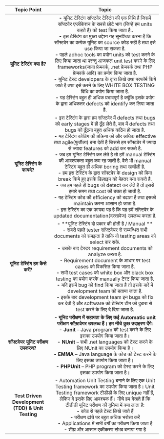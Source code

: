 |Topic Point|Topic|
|:----:|:-----:|
| **यूनिट टेस्टिंग क्या है?** <br/> | **-** यूनिट टेस्टिंग सॉफ्टवेर टेस्टिंग की एक विधि है जिसमें सॉफ्टवेर एप्लीकेशन के सबसे छोटे भाग (जिन्हें हम units कहते है) को test किया जाता है..<br> **-** इस टेस्टिंग का मुख्य उद्देश्य यह सुनश्चित करना है कि सॉफ्टवेर का प्रत्येक यूनिट का source कोड सही है तथा इसे use किया जा सकता है. <br> **-** पहले adhoc tools का प्रयोग units को test करने के लिए किया जाता था परन्तु आजकल unit test करने के लिए frameworks(जावा फ्रेमवर्क, .net फ्रेमवर्क तथा PHP फ्रेमवर्क आदि) का प्रयोग किया जाता है. <br> **-** यूनिट टेस्ट developers के द्वारा लिखे तथा परफॉर्म किये जाते है तथा इसे करने के लिए WHITE BOX TESTING विधि का प्रयोग किया जाता है. <br> **-** यह टेस्टिंग बहुत ही अधिक प्रभावपूर्ण है क्यूंकि इसके प्रयोग के द्वारा अधिकतर defects को identify कर लिया जाता है. 
| **यूनिट टेस्टिंग के फायदे?** <br/> | **-** इस टेस्टिंग के द्वारा हम सॉफ्टवेर में defects तथा bugs को early stages में ही ढूँढ लेते है, बाद में defects तथा bugs को ढूँढना बहुत अधिक कठिन हो जाता है. <br> **-** यह टेस्टिंग कोडिंग की प्रक्रिया को और अधिक effective तथा agile(फुर्तीला) बना देती है जिससे हम सॉफ्टवेर में ज्यादा से ज्यादा features को add कर सकते है. <br> **-** जब हम यूनिट टेस्टिंग कर लेते है तो हमें manual टेस्टिंग की आवश्यकता बहुत कम रह जाती है. वैसे भी manual टेस्टिंग बहुत ही अधिक boring तथा खर्चीली है. <br> **-** हम इस टेस्टिंग के द्वारा सॉफ्टवेर के design को बिना break किये हुए इसके डिज़ाइन को बेहतर बना सकते है. <br> **-** जब हम पहले ही bugs को detect कर लेते है तो इससे हमारे समय तथा cost की बचत हो जाती है. <br> **-** यह टेस्टिंग कोड की efficiency को बढाता है तथा इसको maintain करना आसान हो जाता है. <br> **-** इस टेस्टिंग का एक फायदा यह है कि यह हमें सॉफ्टवेर के updated documentation(दस्तावेज) उपलब्ध करता है.
| **यूनिट टेस्टिंग हम कैसे करें?** <br/> | **-** **यूनिट टेस्टिंग दो प्रकार की होती है / Manual ** <br> **-** सबसे पहले tester सॉफ्टवेयर से सम्बन्धित सभी documents को समझता है ताकि वो testing areas को select कर सके. <br> **-** उसके बाद टेस्टर requirement documents को analyze करता है. <br> **-** Requirement document के आधार पर test cases को विकसित किया जाता है. <br> **-** सभी test cases को white box और black box testing का प्रयोग करके manually टेस्ट किया जाता है. <br> **-** यदि इसमें bug को find किया जाता है तो इसके बारें में development team को बताया जाता  है. <br> **-** इसके बाद development team इन bugs को fix कर देती है और software को टेस्टिंग टीम को दुबारा से test करने के लिए दे दिया जाता है.
| **सॉफ्टवेयर यूनिट परीक्षण उपकरण?** <br/> | **-** **यूनिट परीक्षण में सहायता के लिए कई Automatic unit परीक्षण सॉफ़्टवेयर उपलब्ध हैं। हम नीचे कुछ उदाहरण देंगे:** <br> **-** **Junit** – Java program को test करने के लिए इसका उपयोग किया जाता है। <br> **-** **NUnit** – सभी .net languages को टेस्ट करने के लिए NUnit  का उपयोग किया  है। <br> **-** **EMMA** – Java language के कोड को टेस्ट करने के लिए इसका उपयोग किया जाता है। <br> **-** **PHPUnit** – PHP program को टेस्ट करने के लिए इसका उपयोग किया जाता है।
| **Test Driven Development (TDD) & Unit Testing** <br/> | **-** Automation Unit Testing बनाने के लिए एक Unit Testing framework का उपयोग किया जाता है। Unit Testing framework टीडीडी के लिए unique नहीं हैं, लेकिन वे इसके लिए आवश्यक हैं। नीचे हम देखते हैं कि टीडीडी यूनिट परीक्षण की दुनिया में क्या लाता है: <br> **-** कोड से पहले टेस्ट लिखे जाते हैं <br> **-** परीक्षण ढांचे पर बहुत अधिक भरोसा करें <br> **-** Applications में सभी वर्गों का परीक्षण किया जाता है <br> **-** शीघ्र और आसान एकीकरण संभव बनाया गया है
